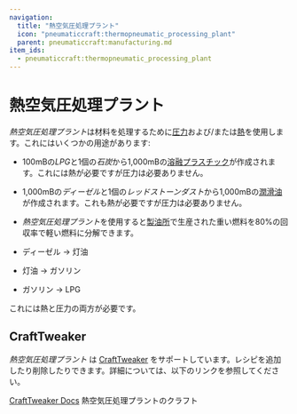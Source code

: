 ```yaml
---
navigation:
  title: "熱空気圧処理プラント"
  icon: "pneumaticcraft:thermopneumatic_processing_plant"
  parent: pneumaticcraft:manufacturing.md
item_ids:
  - pneumaticcraft:thermopneumatic_processing_plant
---
```


# 熱空気圧処理プラント

*熱空気圧処理プラント*は材料を処理するために[圧力](../pressure.md)および/または[熱](../heat.md)を使用します。これにはいくつかの用途があります:
- 100mBの*LPG*と1個の*石炭*から1,000mBの[溶融プラスチック](../plastic.md)が作成されます。これには熱が必要ですが圧力は必要ありません。
- 1,000mBの*ディーゼル*と1個の*レッドストーンダスト*から1,000mBの[潤滑油](../lubricant.md)が作成されます。これも熱が必要ですが圧力は必要ありません。


- *熱空気圧処理プラント*を使用すると[製油所](./refinery.md)で生産された重い燃料を80%の回収率で軽い燃料に分解できます。
- ディーゼル -> 灯油
- 灯油 -> ガソリン
- ガソリン -> LPG

これには熱と圧力の両方が必要です。

## CraftTweaker

*熱空気圧処理プラント* は [CraftTweaker](https://minecraft.curseforge.com/projects/crafttweaker) をサポートしています。レシピを追加したり削除したりできます。詳細については、以下のリンクを参照してください。

[CraftTweaker Docs](https://docs.blamejared.com/1.16/en/mods/PneumaticCraft-Repressurized/ThermoPlant)
熱空気圧処理プラントのクラフト

<Recipe id="pneumaticcraft:thermopneumatic_processing_plant" />

